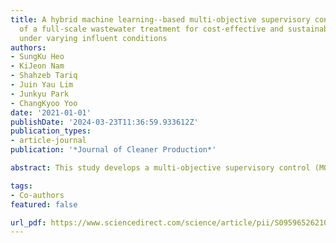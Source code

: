 ```yaml
---
title: A hybrid machine learning--based multi-objective supervisory control strategy
  of a full-scale wastewater treatment for cost-effective and sustainable operation
  under varying influent conditions
authors:
- SungKu Heo
- KiJeon Nam
- Shahzeb Tariq
- Juin Yau Lim
- Junkyu Park
- ChangKyoo Yoo
date: '2021-01-01'
publishDate: '2024-03-23T11:36:59.933612Z'
publication_types:
- article-journal
publication: '*Journal of Cleaner Production*'

abstract: This study develops a multi-objective supervisory control (MOSC) strategy for wastewater treatment based on hybrid machine-learning algorithms that search optimal setpoints of multiple controllers under varying influent conditions. A wastewater treatment plant (WWTP) operation was modeled by Benchmark Simulation Model No. 2 (BSM2), and influent conditions were generated in consideration of a H-WWTP in South Korea. Two proportional-integral (PI) controllers for dissolved oxygen and biogas, and one cascade-PI controller for nitrate were used as local control loops. The MOSC strategy identified five influent scenarios using fuzzy c-means algorithms and nitrogen-to-carbon ratios. Then, the control performance according to influent changes was gauged employing a deep-learning-based approximation model, and optimal setpoints for the controllers were determined by a non-dominated sorting genetic algorithm. The results demonstrate that an intelligent MOSC strategy can identify optimal setpoints to improve WWTP performance and outperform a reference control across a range of possible ratios of total Kjeldahl nitrogen to chemical oxygen demand (TKN/COD) in influent disturbances. The MOSC strategy was also able to accommodate extreme influent conditions, reduce operational costs by 8%, maintain effluent quality, and produce biogas for sustainable WWTP operation.

tags:
- Co-authors
featured: false

url_pdf: https://www.sciencedirect.com/science/article/pii/S0959652621000731
---
```

